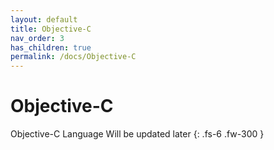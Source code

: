 ```yaml
---
layout: default
title: Objective-C
nav_order: 3
has_children: true
permalink: /docs/Objective-C
---
```


# Objective-C

Objective-C Language
Will be updated later
{: .fs-6 .fw-300 }